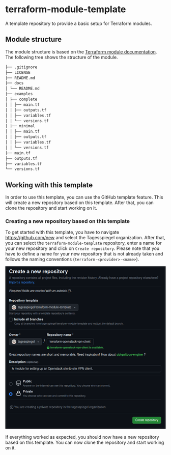 # terraform-module-template

A template repository to provide a basic setup for Terraform modules.

## Module structure

The module structure is based on the [Terraform module documentation](https://www.terraform.io/docs/modules/index.html#standard-module-structure). The following tree shows the structure of the module.

```txt
├── .gitignore
├── LICENSE
├── README.md
├── docs
│ └── README.md
├── examples
│ ├── complete
│ │ ├── main.tf
│ │ ├── outputs.tf
│ │ ├── variables.tf
│ │ └── versions.tf
│ ├── minimal
│ │ ├── main.tf
│ │ ├── outputs.tf
│ │ ├── variables.tf
│ │ └── versions.tf
├── main.tf
├── outputs.tf
├── variables.tf
└── versions.tf
```

## Working with this template

In order to use this template, you can use the GitHub template feature. This will create a new repository based on this template. After that, you can clone the repository and start working on it.

### Creating a new repository based on this template

To get started with this template, you have to navigate https://github.com/new and select the Tagesspiegel organization. After that, you can select the `terraform-module-template` repository, enter a name for your new repository and click on `Create repository`. Please note that you have to define a name for your new repository that is not already taken and follows the naming conventions (`terraform-<provider>-<name>`).

![Create GitHub repository based on template](docs/github_create_repository.png)

If everything worked as expected, you should now have a new repository based on this template. You can now clone the repository and start working on it.
